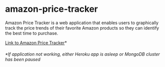 # amazon-price-tracker

Amazon Price Tracker is a web application that enables users to graphically track the price trends of their favorite Amazon products so they can identify the best time to purchase.

[Link to Amazon Price Tracker](https://az-price-tracker.herokuapp.com/)*

###### **If application not working, either Heroku app is asleep or MongoDB cluster has been paused*

